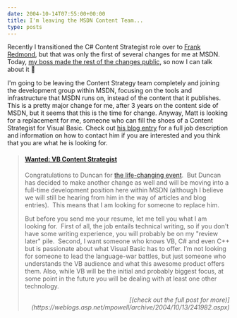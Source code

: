 ```yaml
---
date: 2004-10-14T07:55:00+00:00
title: I'm leaving the MSDN Content Team...
type: posts
---
```

Recently I transitioned the C# Content Strategist role over to [Frank Redmond](https://blogs.msdn.com/frankred), but that was only the first of several changes for me at MSDN. Today, [my boss made the rest of the changes public](https://weblogs.asp.net/mpowell/archive/2004/10/13/241982.aspx), so now I can talk about it 🙂

I'm going to be leaving the Content Strategy team completely and joining the development group within MSDN, focusing on the tools and infrastructure that MSDN runs on, instead of the content that it publishes. This is a pretty major change for me, after 3 years on the content side of MSDN, but it seems that this is the time for change. Anyway, Matt is looking for a replacement for me, someone who can fill the shoes of a Content Strategist for Visual Basic. Check out [his blog entry](https://weblogs.asp.net/mpowell/archive/2004/10/13/241982.aspx) for a full job description and information on how to contact him if you are interested and you think that you are what he is looking for.

> #### [Wanted: VB Content Strategist](https://weblogs.asp.net/mpowell/archive/2004/10/13/241982.aspx)
>
> Congratulations to Duncan for [the life-changing event](https://blogs.duncanmackenzie.net/duncanma/archive/2004/10/13/777.aspx).  But Duncan has decided to make another change as well and will be moving into a full-time development position here within MSDN (although I believe we will still be hearing from him in the way of articles and blog entries).  This means that I am looking for someone to replace him.
>
> But before you send me your resume, let me tell you what I am looking for.  First of all, the job entails technical writing, so if you don't have some writing experience, you will probably be on my "review later" pile.  Second, I want someone who knows VB, C# and even C++ but is passionate about what Visual Basic has to offer. I’m not looking for someone to lead the language-war battles, but just someone who understands the VB audience and what this awesome product offers them. Also, while VB will be the initial and probably biggest focus, at some point in the future you will be dealing with at least one other technology.
>
> <div align="right">
>   <i>[(check out the full post for more)](https://weblogs.asp.net/mpowell/archive/2004/10/13/241982.aspx)</i>
> </div>
